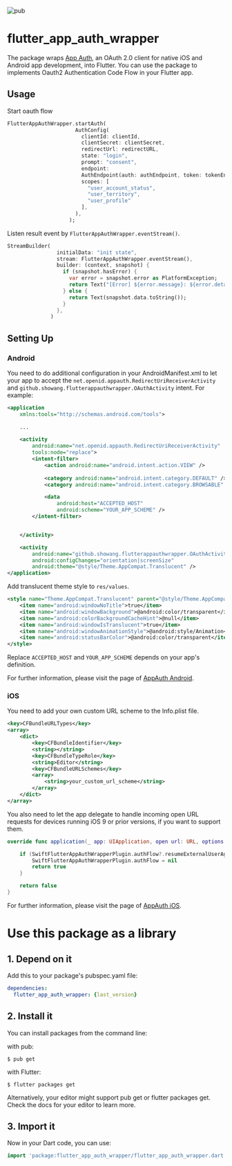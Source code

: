 ![pub](https://img.shields.io/pub/v/flutter_app_auth_wrapper.svg)
# flutter_app_auth_wrapper

The package wraps [App Auth](https://appauth.io), an OAuth 2.0 client for native
iOS and Android app development, into Flutter. You can use the package to
implements Oauth2 Authentication Code Flow in your Flutter app.

## Usage

Start oauth flow

```dart
FlutterAppAuthWrapper.startAuth(
                      AuthConfig(
                        clientId: clientId,
                        clientSecret: clientSecret,
                        redirectUrl: redirectURL,
                        state: "login",
                        prompt: "consent",
                        endpoint: 
                        AuthEndpoint(auth: authEndpoint, token: tokenEndpoint),
                        scopes: [
                          "user_account_status",
                          "user_territory",
                          "user_profile"
                        ],
                      ),
                    );
```

Listen result event by `FlutterAppAuthWrapper.eventStream()`.

```dart
StreamBuilder(
                initialData: "init state",
                stream: FlutterAppAuthWrapper.eventStream(),
                builder: (context, snapshot) {
                  if (snapshot.hasError) {
                    var error = snapshot.error as PlatformException;
                    return Text("[Error] ${error.message}: ${error.details}");
                  } else {
                    return Text(snapshot.data.toString());
                  }
                },
              )
```

## Setting Up

### Android

You need to do additional configuration in your AndroidManifest.xml to let your
app to accept the `net.openid.appauth.RedirectUriReceiverActivity`  and
`github.showang.flutterappauthwrapper.OAuthActivity` intent. For example:

```xml
<application
    xmlns:tools="http://schemas.android.com/tools">
    
    ...

    <activity
        android:name="net.openid.appauth.RedirectUriReceiverActivity"
        tools:node="replace">
        <intent-filter>
            <action android:name="android.intent.action.VIEW" />
            
            <category android:name="android.intent.category.DEFAULT" />
            <category android:name="android.intent.category.BROWSABLE" />

            <data
                android:host="ACCEPTED_HOST"
                android:scheme="YOUR_APP_SCHEME" />
        </intent-filter>


    </activity>

    <activity
        android:name="github.showang.flutterappauthwrapper.OAuthActivity"
        android:configChanges="orientation|screenSize"
        android:theme="@style/Theme.AppCompat.Translucent" />    
</application> 

```

Add translucent theme style to `res/values`.

```xml
<style name="Theme.AppCompat.Translucent" parent="@style/Theme.AppCompat.NoActionBar">
    <item name="android:windowNoTitle">true</item>
    <item name="android:windowBackground">@android:color/transparent</item>
    <item name="android:colorBackgroundCacheHint">@null</item>
    <item name="android:windowIsTranslucent">true</item>
    <item name="android:windowAnimationStyle">@android:style/Animation</item>
    <item name="android:statusBarColor">@android:color/transparent</item>
</style>
```

Replace `ACCEPTED_HOST` and `YOUR_APP_SCHEME` depends on your app's definition.

For further information, please visit the page of [AppAuth Android](https://github.com/openid/AppAuth-Android).

### iOS

You need to add your own custom URL scheme to the Info.plist file.

```xml
<key>CFBundleURLTypes</key>
<array>
    <dict>
        <key>CFBundleIdentifier</key>
        <string></string>
        <key>CFBundleTypeRole</key>
        <string>Editor</string>
        <key>CFBundleURLSchemes</key>
        <array>
            <string>your_custom_url_scheme</string>
        </array>
    </dict>
</array>
```

You also need to let the app delegate to handle incoming open URL requests for
devices running iOS 9 or prior versions, if you want to support them.

```swift
override func application(_ app: UIApplication, open url: URL, options: [UIApplicationOpenURLOptionsKey : Any] = [:]) -> Bool {

    if (SwiftFlutterAppAuthWrapperPlugin.authFlow?.resumeExternalUserAgentFlow(with: url) ?? false) {
        SwiftFlutterAppAuthWrapperPlugin.authFlow = nil
        return true
    }

    return false
}
```

For further information, please visit the page of [AppAuth iOS](https://github.com/openid/AppAuth-iOS).

# Use this package as a library
## 1. Depend on it
Add this to your package's pubspec.yaml file:

```yaml
dependencies:
  flutter_app_auth_wrapper: {last_version}
```

## 2. Install it
You can install packages from the command line:

with pub:

```console
$ pub get
```
with Flutter:

```console
$ flutter packages get
```
Alternatively, your editor might support pub get or flutter packages get. Check the docs for your editor to learn more.

## 3. Import it
Now in your Dart code, you can use:

```dart
import 'package:flutter_app_auth_wrapper/flutter_app_auth_wrapper.dart';
```
